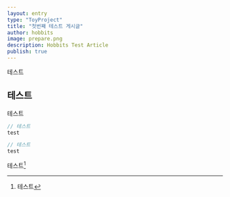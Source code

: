 ```yaml
---
layout: entry
type: "ToyProject"
title: "첫번째 테스트 게시글"
author: hobbits
image: prepare.png
description: Hobbits Test Article
publish: true
---
```


테스트


## 테스트

테스트

```javascript
// 테스트
test
```

```java
// 테스트
test
```
테스트[^1]


[^1]: 테스트